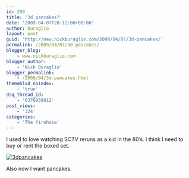 ```yaml
---
id: 200
title: '3d pancakes?'
date: '2009-04-07T20:12:00+00:00'
author: buraglio
layout: post
guid: 'http://new.nickburaglio.com/2009/04/07/3d-pancakes/'
permalink: /2009/04/07/3d-pancakes/
blogger_blog:
    - www.nickburaglio.com
blogger_author:
    - 'Nick Buraglio'
blogger_permalink:
    - /2009/04/3d-pancakes.html
themeblvd_noindex:
    - 'true'
dsq_thread_id:
    - '6376938912'
post_views:
    - '324'
categories:
    - 'The firehose'
---
```


I used to love watching SCTV reruns as a kid in the 80’s. I think I need to buy or rent the boxed set.

[![3dpancakes](http://www.nickburaglio.com/wp-content/uploads/2009/04/3dpancakes-300x225.gif)](http://www.nickburaglio.com/wp-content/uploads/2009/04/3dpancakes.gif)

Also now I want pancakes.